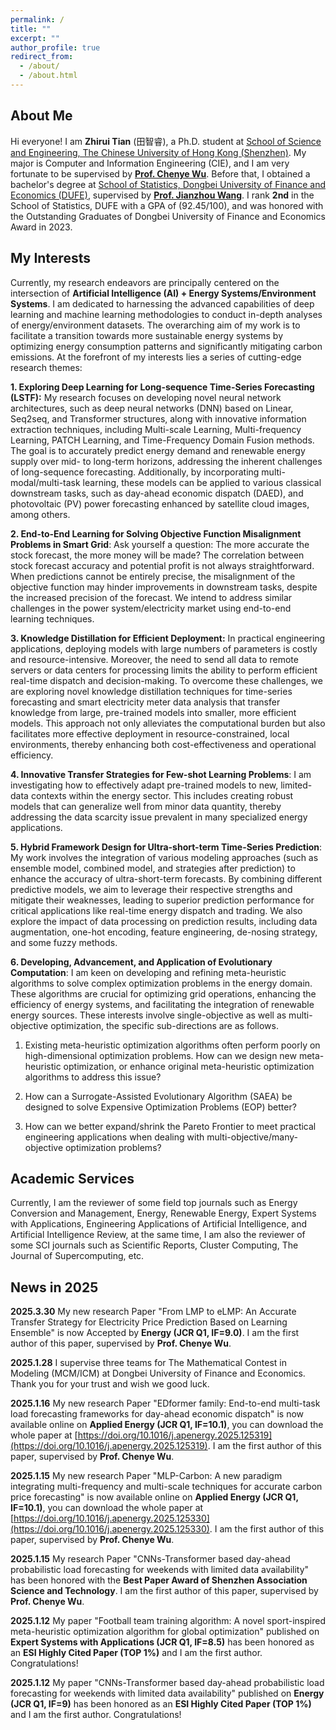 ```yaml
---
permalink: /
title: ""
excerpt: ""
author_profile: true
redirect_from: 
  - /about/
  - /about.html
---
```

## About Me

Hi everyone! I am **Zhirui Tian** (田智睿), a Ph.D. student at [School of Science and Engineering, The Chinese University of Hong Kong (Shenzhen)](https://sse.cuhk.edu.cn/). My major is Computer and Information Engineering (CIE), and I am very fortunate to be supervised by [**Prof. Chenye Wu**](https://www.wuchenye.cn/index-cn.html). Before that, I obtained a bachelor's degree at [School of Statistics, Dongbei University of Finance and Economics (DUFE)](https://stat.dufe.edu.cn/), supervised by [**Prof. Jianzhou Wang**](https://www.must.edu.mo/cn/imedia/expert-list/mise). I rank **2nd** in the School of Statistics, DUFE with a GPA of (92.45/100), and was honored with the Outstanding Graduates of Dongbei University of Finance and Economics Award in 2023.

## My Interests

Currently, my research endeavors are principally centered on the intersection of **Artificial Intelligence (AI) + Energy Systems/Environment Systems**. I am dedicated to harnessing the advanced capabilities of deep learning and machine learning methodologies to conduct in-depth analyses of energy/environment datasets. The overarching aim of my work is to facilitate a transition towards more sustainable energy systems by optimizing energy consumption patterns and significantly mitigating carbon emissions. At the forefront of my interests lies a series of cutting-edge research themes:


**1. Exploring Deep Learning for Long-sequence Time-Series Forecasting (LSTF):** My research focuses on developing novel neural network architectures, such as deep neural networks (DNN) based on Linear, Seq2seq, and Transformer structures, along with innovative information extraction techniques, including Multi-scale Learning, Multi-frequency Learning, PATCH Learning, and Time-Frequency Domain Fusion methods. The goal is to accurately predict energy demand and renewable energy supply over mid- to long-term horizons, addressing the inherent challenges of long-sequence forecasting. Additionally, by incorporating multi-modal/multi-task learning, these models can be applied to various classical downstream tasks, such as day-ahead economic dispatch (DAED), and photovoltaic (PV) power forecasting enhanced by satellite cloud images, among others.

**2. End-to-End Learning for Solving Objective Function Misalignment Problems in Smart Grid**: Ask yourself a question: The more accurate the stock forecast, the more money will be made? The correlation between stock forecast accuracy and potential profit is not always straightforward. When predictions cannot be entirely precise, the misalignment of the objective function may hinder improvements in downstream tasks, despite the increased precision of the forecast. We intend to address similar challenges in the power system/electricity market using end-to-end learning techniques. 

**3. Knowledge Distillation for Efficient Deployment:** In practical engineering applications, deploying models with large numbers of parameters is costly and resource-intensive. Moreover, the need to send all data to remote servers or data centers for processing limits the ability to perform efficient real-time dispatch and decision-making. To overcome these challenges, we are exploring novel knowledge distillation techniques for time-series forecasting and smart electricity meter data analysis that transfer knowledge from large, pre-trained models into smaller, more efficient models. This approach not only alleviates the computational burden but also facilitates more effective deployment in resource-constrained, local environments, thereby enhancing both cost-effectiveness and operational efficiency.

**4. Innovative Transfer Strategies for Few-shot Learning Problems**: I am investigating how to effectively adapt pre-trained models to new, limited-data contexts within the energy sector. This includes creating robust models that can generalize well from minor data quantity, thereby addressing the data scarcity issue prevalent in many specialized energy applications.

**5. Hybrid Framework Design for Ultra-short-term Time-Series Prediction**: My work involves the integration of various modeling approaches (such as ensemble model, combined model, and strategies after prediction) to enhance the accuracy of ultra-short-term forecasts. By combining different predictive models, we aim to leverage their respective strengths and mitigate their weaknesses, leading to superior prediction performance for critical applications like real-time energy dispatch and trading. We also explore the impact of data processing on prediction results, including data augmentation, one-hot encoding, feature engineering, de-nosing strategy, and some fuzzy methods.

**6. Developing, Advancement, and Application of Evolutionary Computation**: I am keen on developing and refining meta-heuristic algorithms to solve complex optimization problems in the energy domain. These algorithms are crucial for optimizing grid operations, enhancing the efficiency of energy systems, and facilitating the integration of renewable energy sources. These interests involve single-objective as well as multi-objective optimization, the specific sub-directions are as follows.

1) Existing meta-heuristic optimization algorithms often perform poorly on high-dimensional optimization problems. How can we design new meta-heuristic optimization, or enhance original meta-heuristic optimization algorithms to address this issue?

2) How can a Surrogate-Assisted Evolutionary Algorithm (SAEA) be designed to solve Expensive Optimization Problems (EOP) better?

3) How can we better expand/shrink the Pareto Frontier to meet practical engineering applications when dealing with multi-objective/many-objective optimization problems?

## Academic Services
Currently, I am the reviewer of some field top journals such as Energy Conversion and Management, Energy, Renewable Energy, Expert Systems with Applications, Engineering Applications of Artificial Intelligence, and Artificial Intelligence Review, at the same time, I am also the reviewer of some SCI journals such as Scientific Reports, Cluster Computing, The Journal of Supercomputing, etc.


## News in 2025
**2025.3.30**  My new research Paper "From LMP to eLMP: An Accurate Transfer Strategy for Electricity Price Prediction Based on Learning Ensemble" is now Accepted by **Energy (JCR Q1, IF=9.0)**. I am the first author of this paper, supervised by **Prof. Chenye Wu**.

**2025.1.28**  I supervise three teams for The Mathematical Contest in Modeling (MCM/ICM) at Dongbei University of Finance and Economics. Thank you for your trust and wish we good luck.

**2025.1.16**  My new research Paper "EDformer family: End-to-end multi-task load forecasting frameworks for day-ahead economic dispatch" is now available online on **Applied Energy (JCR Q1, IF=10.1)**, you can download the whole paper at [https://doi.org/10.1016/j.apenergy.2025.125319](https://doi.org/10.1016/j.apenergy.2025.125319). I am the first author of this paper, supervised by **Prof. Chenye Wu**.

**2025.1.15**  My new research Paper "MLP-Carbon: A new paradigm integrating multi-frequency and multi-scale techniques for accurate carbon price forecasting" is now available online on **Applied Energy (JCR Q1, IF=10.1)**, you can download the whole paper at [https://doi.org/10.1016/j.apenergy.2025.125330](https://doi.org/10.1016/j.apenergy.2025.125330). I am the first author of this paper, supervised by **Prof. Chenye Wu**.

**2025.1.15**  My research Paper "CNNs-Transformer based day-ahead probabilistic load forecasting for weekends with limited data availability" has been honored with the **Best Paper Award of Shenzhen Association Science and Technology**. I am the first author of this paper, supervised by **Prof. Chenye Wu**.

**2025.1.12**  My paper "Football team training algorithm: A novel sport-inspired meta-heuristic optimization algorithm for global optimization" published on **Expert Systems with Applications (JCR Q1, IF=8.5)** has been honored as an **ESI Highly Cited Paper (TOP 1%)** and I am the first author. Congratulations!

**2025.1.12**  My paper "CNNs-Transformer based day-ahead probabilistic load forecasting for weekends with limited data availability" published on **Energy (JCR Q1, IF=9)** has been honored as an **ESI Highly Cited Paper (TOP 1%)**  and I am the first author. Congratulations!


